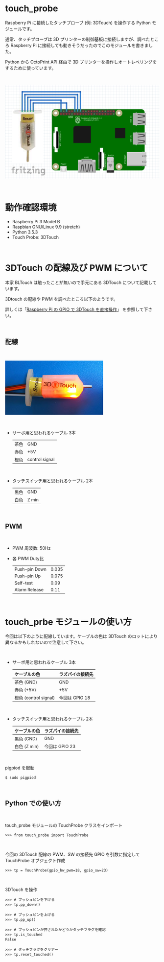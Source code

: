 # touch_probe
Raspberry Pi に接続したタッチプローブ (例: 3DTouch) を操作する Python モジュールです。

通常、タッチプローブは 3D プリンターの制御基板に接続しますが、調べたところ Raspberry Pi に接続しても動きそうだったのでこのモジュールを書きました。

Python から OctoPrint API 経由で 3D プリンターを操作しオートレベリングをするために使っています。

<br/>

![wiring](img/wiring.png)

<br/>

# 動作確認環境

- Raspberry Pi 3 Model B
- Raspbian GNU/Linux 9.9 (stretch)
- Python 3.5.3
- Touch Probe: 3DTouch

<br/>

# 3DTouch の配線及び PWM について

本家 BLTouch は触ったことが無いので手元にある 3DTouch について記載しています。

3Dtouch の配線や PWM を調べたところ以下のようです。

詳しくは「[Raspberry Pi の GPIO で 3DTouch を直接操作](http://ne-zu-ppo.blogspot.com/2019/06/raspberry-pi-gpio-3dtouch.html)」 を参照して下さい。

<br/>

## 配線

<br/>

![3dtouch](img/3dtouch.jpg)

<br/>

- サーボ用と思われるケーブル 3本

    |       |                   |
    |-------|-------------------|
    | 茶色  | GND               |
    | 赤色  | +5V               |
    | 橙色  | control signal    |

<br/>

- タッチスイッチ用と思われるケーブル 2本

    |       |           |
    |-------|-----------|
    | 黒色  | GND       |
    | 白色  | Z min     |

<br/>

## PWM

<br/>

- PWM 周波数: 50Hz

- 各 PWM Duty比

    |               |       |
    |---------------|-------|
    | Push-pin Down | 0.035 |
    | Push-pin Up   | 0.075 |
    | Self-test     | 0.09  |
    | Alarm Release | 0.11  |

<br/>

# touch_prbe モジュールの使い方

今回は以下のように配線しています。ケーブルの色は 3DTouch のロットにより異なるかもしれないので注意して下さい。

<br/>

- サーボ用と思われるケーブル 3本

    | ケーブルの色          | ラズパイの接続先 |
    |-----------------------|------------------|
    | 茶色 (GND)            | GND              |
    | 赤色 (+5V)            | +5V              |
    | 橙色 (control signal) | 今回は GPIO 18   |

<br/>

- タッチスイッチ用と思われるケーブル 2本

    | ケーブルの色  | ラズパイの接続先 |
    |---------------|------------------|
    | 黒色 (GND)    | GND              |
    | 白色 (Z min)  | 今回は GPIO 23   |

<br/>

pigpiod を起動

```
$ sudo pigpiod
```

<br/>

## Python での使い方

<br/>

touch_probe モジュールの TouchProbe クラスをインポート

```
>>> from touch_probe import TouchProbe
```

<br/>

今回の 3DTouch 配線の PWM、SW の接続先 GPIO を引数に指定して TouchProbe オブジェクト作成

```
>>> tp = TouchProbe(gpio_hw_pwm=18, gpio_sw=23)
```

<br/>

3DTouch を操作

```
>>> # プッシュピンを下げる
>>> tp.pp_down()

>>> # プッシュピンを上げる
>>> tp.pp_up()

>>> # プッシュピンが押されたかどうかタッチフラグを確認
>>> tp.is_touched
False

>>> # タッチフラグをクリアー
>>> tp.reset_touched()

```

